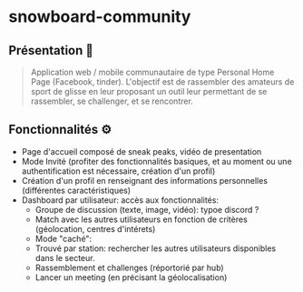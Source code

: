 # snowboard-community

## Présentation 📜

> Application web / mobile communautaire de type Personal Home Page (Facebook, tinder). L'objectif est de rassembler des amateurs de sport de glisse en leur proposant un outil leur permettant de se rassembler, se challenger, et se rencontrer.

## Fonctionnalités ⚙️

- Page d'accueil composé de sneak peaks, vidéo de presentation
- Mode Invité (profiter des fonctionnalités basiques, et au moment ou une authentification est nécessaire, création d'un profil)
- Création d'un profil en renseignant des informations personnelles (différentes caractéristiques)
- Dashboard par utilisateur: accès aux fonctionnalités:
  - Groupe de discussion (texte, image, vidéo): typoe discord ? 
  - Match avec les autres utilisateurs en fonction de critères (géolocation, centres d'intérets)
  - Mode "caché":
  - Trouvé par station: rechercher les autres utilisateurs disponibles dans le secteur.
  - Rassemblement et challenges (réportorié par hub)
  - Lancer un meeting (en précisant la géolocalisation)
